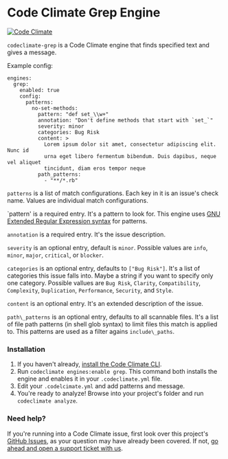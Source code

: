 # Code Climate Grep Engine

[![Code
Climate](https://codeclimate.com/github/codeclimate/codeclimate-grep/badges/gpa.svg)](https://codeclimate.com/github/codeclimate/codeclimate-grep)

`codeclimate-grep` is a Code Climate engine that finds specified text and gives
a message.

Example config:

```
engines:
  grep:
    enabled: true
    config:
      patterns:
        no-set-methods:
          pattern: "def set_\\w+"
          annotation: "Don't define methods that start with `set_`"
          severity: minor
          categories: Bug Risk
          content: >
            Lorem ipsum dolor sit amet, consectetur adipiscing elit. Nunc id
            urna eget libero fermentum bibendum. Duis dapibus, neque vel aliquet
            tincidunt, diam eros tempor neque
          path_patterns:
            - "**/*.rb"
```

`patterns` is a list of match configurations. Each key in it is an issue's check
name. Values are individual match configurations.

`pattern' is a required entry. It's a pattern to look for. This engine uses [GNU
Extended Regular Expression syntax][] for patterns.

`annotation` is a required entry. It's the issue description.

`severity` is an optional entry, default is `minor`. Possible values are `info`,
`minor`, `major`, `critical`, or `blocker`.

`categories` is an optional entry, defaults to `["Bug Risk"]`. It's a list of
categories this issue falls into. Maybe a string if you want to specify only one
category. Possible vallues are `Bug Risk`, `Clarity`, `Compatibility`,
`Complexity`, `Duplication`, `Performance`, `Security`, and `Style`.

`content` is an optional entry. It's an extended description of the issue.

`path\_patterns` is an optional entry, defaults to all scannable files. It's a
list of file path patterns (in shell glob syntax) to limit files this match is
applied to. This patterns are used as a filter agains `include\_paths`.

### Installation

1. If you haven't already, [install the Code Climate CLI][].
2. Run `codeclimate engines:enable grep`. This command both installs the engine
   and enables it in your `.codeclimate.yml` file.
3. Edit your `.codelcimate.yml` and add patterns and message.
3. You're ready to analyze! Browse into your project's folder and run
   `codeclimate analyze`.

### Need help?

If you're running into a Code Climate issue, first look over this project's
[GitHub Issues](https://github.com/codeclimate/codeclimate-grep/issues), as
your question may have already been covered. If not, [go ahead and open a
support ticket with us](https://codeclimate.com/help).

[GNU Extended Regular Expression syntax]: https://www.gnu.org/software/grep/manual/grep.html#Regular-Expressions
[install the Code Climate CLI]: https://github.com/codeclimate/codeclimate
